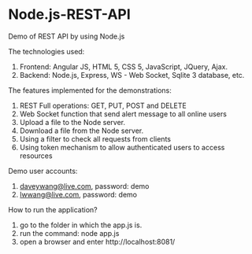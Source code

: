 # Node.js-REST-API
Demo of REST API by using Node.js

The technologies used:
  1. Frontend: Angular JS, HTML 5, CSS 5, JavaScript, JQuery, Ajax.
  2. Backend: Node.js, Express, WS - Web Socket, Sqlite 3 database, etc.

The features implemented for the demonstrations:
  1. REST Full operations: GET, PUT, POST and DELETE
  2. Web Socket function that send alert message to all online users
  3. Upload a file to the Node server.
  4. Download a file from the Node server.
  5. Using a filter to check all requests from clients
  6. Using token mechanism to allow authenticated users to access resources

Demo user accounts:
  1. daveywang@live.com, password: demo
  2. lwwang@live.com, password: demo

How to run the application?
  1. go to the folder in which the app.js is.
  2. run the command: node app.js
  3. open a browser and enter http://localhost:8081/
  
  
